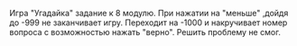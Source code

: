 Игра "Угадайка" задание к 8 модулю.
При нажатии на "меньше" ,дойдя до -999 не заканчивает игру. Переходит на -1000 и накручивает номер вопроса с возможностью нажать "верно".
Решить проблему не смог.
